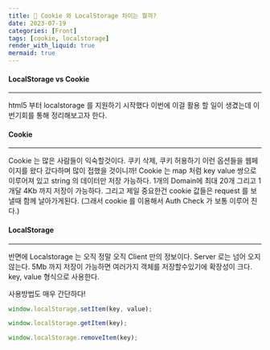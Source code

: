 ```yaml
---
title: 🌮 Cookie 와 LocalStorage 차이는 뭘까?
date: 2023-07-19
categories: [Front]
tags: [cookie, localstorage]
render_with_liquid: true
mermaid: true
---
```

#### LocalStorage vs Cookie
---
html5 부터 localstorage 를 지원하기 시작했다 이번에 이걸 활용 할 일이 생겼는데 이번기회를 통해 정리해보고자 한다.

#### Cookie
---
Cookie 는 많은 사람들이 익숙할것이다. 쿠키 삭제, 쿠키 허용하기 이런 옵션들을 웹페이지를 왔다 갔다하며 많이 접했을 것이니까!
Cookie 는 map 처럼 key value 쌍으로 이루어져 있고 string 의 데이터만 저장 가능하다. 1개의 Domain에 최대 20개 그리고 1개달 4Kb 까지 저장이 가능하다. 그리고 제일 중요한건 cookie 값들은 request 를 보낼때 함께 날아가게된다. (그래서 cookie 를 이용해서 Auth Check 가 보통 이루어 진다.)

#### LocalStorage
---
반면에 Localstorage 는 오직 정말 오직 Client 만의 정보이다. Server 로는 넘어 오지 않는다. 5Mb 까지 저장이 가능하면 여러가지 객체를 저장할수있기에 확장성이 크다. key, value 형식으로 사용한다.

사용방법도 매우 간단하다! 

```js
window.localStorage.setItem(key, value);

window.localStorage.getItem(key);

window.localStorage.removeItem(key);
```